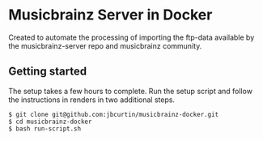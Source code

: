 # Musicbrainz Server in Docker

Created to automate the processing of importing the ftp-data available by the musicbrainz-server repo and musicbrainz community.

## Getting started

The setup takes a few hours to complete. Run the setup script and follow the instructions in renders in two additional steps.

```
$ git clone git@github.com:jbcurtin/musicbrainz-docker.git
$ cd musicbrainz-docker
$ bash run-script.sh
```
